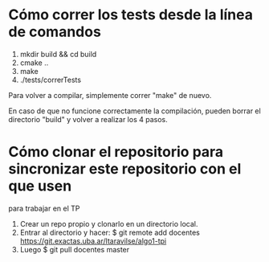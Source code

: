 # Cómo correr los tests desde la línea de comandos

1. mkdir build && cd build
2. cmake ..
3. make
4. ./tests/correrTests

Para volver a compilar, simplemente correr "make" de nuevo.

En caso de que no funcione correctamente la compilación, pueden borrar 
el directorio "build" y volver a realizar los 4 pasos.

# Cómo clonar el repositorio para sincronizar este repositorio con el que usen
para trabajar en el TP

1.  Crear un repo propio y clonarlo en un directorio local.
2. Entrar al directorio y hacer: 
 $ git remote add docentes https://git.exactas.uba.ar/ltaravilse/algo1-tpi
3. Luego $ git pull docentes master